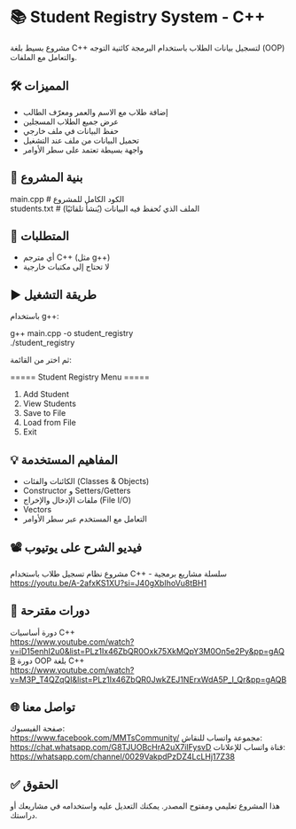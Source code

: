 # 📚 Student Registry System - C++

مشروع بسيط بلغة C++ لتسجيل بيانات الطلاب باستخدام البرمجة كائنية التوجه (OOP) والتعامل مع الملفات.

## 🛠️ المميزات

- إضافة طلاب مع الاسم والعمر ومعرّف الطالب
- عرض جميع الطلاب المسجلين
- حفظ البيانات في ملف خارجي
- تحميل البيانات من ملف عند التشغيل
- واجهة بسيطة تعتمد على سطر الأوامر

## 📂 بنية المشروع

main.cpp         # الكود الكامل للمشروع  
students.txt     # الملف الذي تُحفظ فيه البيانات (يُنشأ تلقائيًا)

## 🔧 المتطلبات

- أي مترجم C++ (مثل g++)
- لا تحتاج إلى مكتبات خارجية

## ▶️ طريقة التشغيل

باستخدام g++:

g++ main.cpp -o student_registry  
./student_registry

ثم اختر من القائمة:

===== Student Registry Menu =====  
1. Add Student  
2. View Students  
3. Save to File  
4. Load from File  
0. Exit  

## 💡 المفاهيم المستخدمة

- الكائنات والفئات (Classes & Objects)
- Constructor و Setters/Getters
- ملفات الإدخال والإخراج (File I/O)
- Vectors
- التعامل مع المستخدم عبر سطر الأوامر

## 📽️ فيديو الشرح على يوتيوب

مشروع نظام تسجيل طلاب باستخدام C++ - سلسلة مشاريع برمجية  
https://youtu.be/A-2afxKS1XU?si=J40gXbIhoVu8tBH1
## 🧠 دورات مقترحة

دورة أساسيات C++  
https://www.youtube.com/watch?v=iD15enhI2u0&list=PLz1Ix46ZbQR0Oxk75XkMQpY3M0On5e2Py&pp=gAQB
دورة OOP بلغة C++  
https://www.youtube.com/watch?v=M3P_T4QZqQI&list=PLz1Ix46ZbQR0JwkZEJ1NErxWdA5P_I_Qr&pp=gAQB
## 🌐 تواصل معنا

صفحة الفيسبوك:  
https://www.facebook.com/MMTsCommunity/
مجموعة واتساب للنقاش:  
https://chat.whatsapp.com/G8TJUOBcHrA2uX7iIFysvD
قناة واتساب للإعلانات:  
https://whatsapp.com/channel/0029VakpdPzDZ4LcLHj17Z38
## ✅ الحقوق

هذا المشروع تعليمي ومفتوح المصدر. يمكنك التعديل عليه واستخدامه في مشاريعك أو دراستك.
